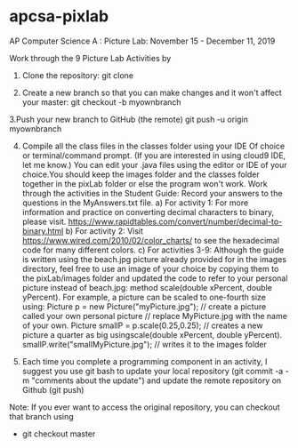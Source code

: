 # apcsa-pixlab
AP Computer Science A : Picture Lab: November 15 - December 11, 2019 

Work through the 9 Picture Lab Activities by 
1. Clone the repository: git clone 

2. Create a new branch so that you can make changes and it won't affect your master: 
             git checkout -b myownbranch
             
3.Push your new branch to GitHub (the remote)
             git push -u origin myownbranch
             
4.  Compile all the class files in the classes folder using your IDE Of choice or terminal/command prompt. (If you are interested in using cloud9 IDE, let me know.) You can edit your .java files using the editor or IDE of your choice.You should keep the images folder and the classes folder together in the pixLab folder or else the program won't work. Work through the activities in the Student Guide: Record your answers to the questions in the MyAnswers.txt file. 
    a) For activity 1: For more information and practice on converting decimal characters to binary, please visit. 
                        https://www.rapidtables.com/convert/number/decimal-to-binary.html
    b) For activity 2: Visit https://www.wired.com/2010/02/color_charts/ to see the hexadecimal code for many different colors.
    c) For activities 3-9: Although the guide is written  using the beach.jpg picture already provided for in the images directory, feel free to use an image of your choice by copying them to the pixLab/images folder and updated the code to refer to your personal picture instead of beach.jpg: 
   method scale(double xPercent, double yPercent). For example, a picture can be scaled to one-fourth size using:
    Picture p = new Picture("myPicture.jpg"); // create a picture called your own personal picture 
                                              // replace MyPicture.jpg with the name of your own.
    Picture smallP = p.scale(0.25,0.25); // creates a new picture a quarter as big usingscale(double xPercent, double yPercent). 
    smallP.write("smallMyPicture.jpg"); // writes it to the images folder
    
5. Each time you complete a programming component in an activity, I suggest you use git bash to 
        update your local repository (git commit -a -m "comments about the update") 
        and update the remote repository on Github (git push)


Note: If you ever want to access the original repository, you can checkout that branch using 
  - git checkout master
  
